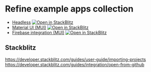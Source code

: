 # Refine example apps collection
 - [Headless](refineheadlessapp) [![Open in StackBlitz](https://developer.stackblitz.com/img/open_in_stackblitz_small.svg)](https://stackblitz.com/github/pinale/Refine/tree/master/refineheadlessapp)
 - [Material UI (MUI)](refinemuiapp) [![Open in StackBlitz](https://developer.stackblitz.com/img/open_in_stackblitz_small.svg)](https://stackblitz.com/github/pinale/Refine/tree/master/refinemuiapp)
 - [Firebase integration (MUI)](refinefirebase) [![Open in StackBlitz](https://developer.stackblitz.com/img/open_in_stackblitz_small.svg)](https://stackblitz.com/github/pinale/Refine/tree/master/refinefirebase)




## Stackblitz
 https://developer.stackblitz.com/guides/user-guide/importing-projects
 https://developer.stackblitz.com/guides/integration/open-from-github